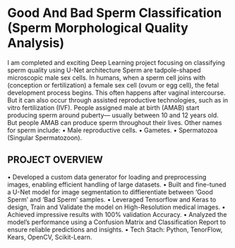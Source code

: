 # Good And Bad Sperm Classification (Sperm Morphological Quality Analysis)

I am completed and exciting Deep Learning project focusing on classifying sperm quality using U-Net architecture
Sperm are tadpole-shaped microscopic male sex cells. In humans, when a sperm cell joins with (conception or fertilization) a female sex cell (ovum or egg cell), the fetal development process begins. This often happens after vaginal intercourse. But it can also occur through assisted reproductive technologies, such as in vitro fertilization (IVF).
People assigned male at birth (AMAB) start producing sperm around puberty— usually between 10 and 12 years old. But people AMAB can produce sperm throughout their lives.
Other names for sperm include:
•	Male reproductive cells.
•	Gametes.
•	Spermatozoa (Singular Spermatozoon).

##                                                              PROJECT OVERVIEW
•	Developed a custom data generator for loading and preprocessing images, enabling efficient handling of large datasets.
•	Built and fine-tuned a U-Net model for image segmentation to diffierentiate between ‘Good Sperm’ and ‘Bad Sperm’  samples.
•	Leveraged Tensorflow and Keras to design, Train and Validate the model on High-Resolution medical images.
•	Achieved impressive results with 100% validation Accuracy.
•	Analyzed the model’s performance using a Confusion Matrix and Classification Report to ensure reliable predictions and insights.
•	Tech Stach: Python, TenorFlow, Kears, OpenCV, Scikit-Learn.
